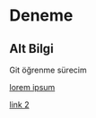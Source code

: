 # Deneme

## Alt Bilgi

Git öğrenme sürecim

[lorem ipsum](https://google.com)

[link 2](https://coderahmet.com)
